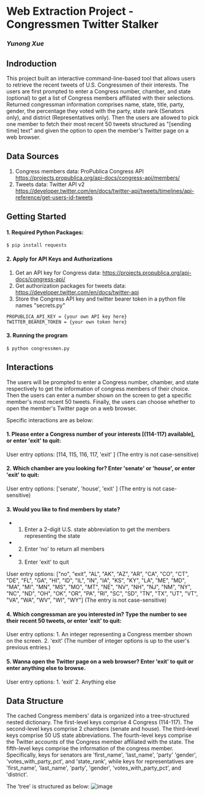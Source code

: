 # Web Extraction Project - Congressmen Twitter Stalker
### *Yunong Xue*
## Indroduction
This project built an interactive command-line-based tool that allows users to retrieve the recent tweets of U.S. Congressmen of their interests. The users are first prompted to enter a Congress number, chamber, and state (optional) to get a list of Congress members affiliated with their selections. Returned congressman information comprises name, state, title, party, gender, the percentage they voted with the party, state rank (Senators only), and district (Representatives only). Then the users are allowed to pick one member to fetch their most recent 50 tweets structured as "[sending time] text" and given the option to open the member's Twitter page on a web browser.
## Data Sources
1. Congress members data: ProPublica Congress API    
https://projects.propublica.org/api-docs/congress-api/members/
2. Tweets data: Twitter API v2   
https://developer.twitter.com/en/docs/twitter-api/tweets/timelines/api-reference/get-users-id-tweets
## Getting Started
#### 1. Required Python Packages:
```
$ pip install requests
```
#### 2. Apply for API Keys and Authorizations
 1) Get an API key for Congress data: https://projects.propublica.org/api-docs/congress-api/
 2) Get authorization packages for tweets data: https://developer.twitter.com/en/docs/twitter-api
 3) Store the Congress API key and twitter bearer token in a python file names "secrets.py"
```
PROPUBLICA_API_KEY = {your own API key here}
TWITTER_BEARER_TOKEN = {your own token here} 
```
#### 3. Running the program
```
$ python congressmen.py
```
## Interactions
The users will be prompted to enter a Congress number, chamber, and state respectively to get the information of congress members of their choice. Then the users can enter a number shown on the screen to get a specific member's most recent 50 tweets. Finally, the users can choose whether to open the member's Twitter page on a web browser.

Specific interactions are as below:
#### 1. Please enter a Congress number of your interests [(114-117) available], or enter 'exit' to quit: 

User entry options: [114, 115, 116, 117, 'exit' ]
(The entry is not case-sensitive)

#### 2. Which chamber are you looking for? Enter 'senate' or 'house', or enter 'exit' to quit: 

User entry options: ['senate', 'house', 'exit' ]
(The entry is not case-sensitive)

#### 3. Would you like to find members by state? 
- 1. Enter a 2-digit U.S. state abbreviation to get the members representing the state   
- 2. Enter 'no' to return all members   
- 3. Enter 'exit' to quit  

User entry options: ["no", "exit", "AL", "AK", "AZ", "AR", "CA", "CO", "CT", "DE", "FL", "GA", "HI", "ID", "IL", "IN", "IA", "KS", "KY", "LA", "ME", "MD", "MA", "MI", "MN", "MS", "MO", "MT", "NE", "NV", "NH", "NJ", "NM", "NY", "NC", "ND", "OH", "OK", "OR", "PA", "RI", "SC", "SD", "TN", "TX", "UT", "VT", "VA", "WA", "WV", "WI", "WY"]
(The entry is not case-sensitive)

#### 4. Which congressman are you interested in? Type the number to see their recent 50 tweets, or enter 'exit' to quit: 

User entry options: 1. An integer representing a Congress member shown on the screen. 2. 'exit'
(The number of integer options is up to the user's previous entries.)

#### 5. Wanna open the Twitter page on a web browser? Enter 'exit' to quit or enter anything else to browse. 

User entry options: 1. 'exit' 2. Anything else


## Data Structure
The cached Congress members' data is organized into a tree-structured nested dictionary. The first-level keys comprise 4 Congress (114-117). The second-level keys comprise 2 chambers (senate and house). The third-level keys comprise 50 US state abbreviations. The fourth-level keys comprise the Twitter accounts of the Congress member affiliated with the state. The fifth-level keys comprise the information of the congress member. Specifically, keys for senators are 'first_name', 'last_name', 'party' 'gender', 'votes_with_party_pct', and 'state_rank', while keys for representatives are  'first_name', 'last_name', 'party', 'gender', 'votes_with_party_pct', and 'district'.

The 'tree' is structured as below:
![image](https://user-images.githubusercontent.com/97130059/207971466-edc707bb-d8f0-4e33-8505-44683c8cd5c8.png)
